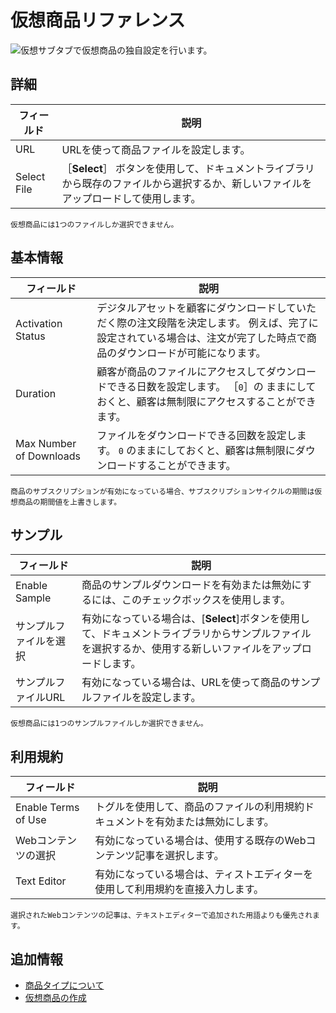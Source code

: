 # 仮想商品リファレンス

![仮想サブタブで仮想商品の独自設定を行います。](./virtual-product-reference/images/01.png)

## 詳細

| フィールド       | 説明                                                                     |
| ----------- | ---------------------------------------------------------------------- |
| URL         | URLを使って商品ファイルを設定します。                                                   |
| Select File | ［**Select**］ ボタンを使用して、ドキュメントライブラリから既存のファイルから選択するか、新しいファイルをアップロードして使用します。 |

```{note}
仮想商品には1つのファイルしか選択できません。
```

## 基本情報

| フィールド                   | 説明                                                                                   |
| ----------------------- | ------------------------------------------------------------------------------------ |
| Activation Status       | デジタルアセットを顧客にダウンロードしていただく際の注文段階を決定します。 例えば、完了に設定されている場合は、注文が完了した時点で商品のダウンロードが可能になります。 |
| Duration                | 顧客が商品のファイルにアクセスしてダウンロードできる日数を設定します。 ［`0`］の ままにしておくと、顧客は無制限にアクセスすることができます。            |
| Max Number of Downloads | ファイルをダウンロードできる回数を設定します。 `0` のままにしておくと、顧客は無制限にダウンロードすることができます。                        |

```{important}
商品のサブスクリプションが有効になっている場合、サブスクリプションサイクルの期間は仮想商品の期間値を上書きします。
```

## サンプル

| フィールド         | 説明                                                                                 |
| ------------- | ---------------------------------------------------------------------------------- |
| Enable Sample | 商品のサンプルダウンロードを有効または無効にするには、このチェックボックスを使用します。                                       |
| サンプルファイルを選択   | 有効になっている場合は、[**Select**]ボタンを使用して、ドキュメントライブラリからサンプルファイルを選択するか、使用する新しいファイルをアップロードします。 |
| サンプルファイルURL   | 有効になっている場合は、URLを使って商品のサンプルファイルを設定します。                                              |

```{note}
仮想商品には1つのサンプルファイルしか選択できません。
```

## 利用規約

| フィールド               | 説明                                       |
| ------------------- | ---------------------------------------- |
| Enable Terms of Use | トグルを使用して、商品のファイルの利用規約ドキュメントを有効または無効にします。 |
| Webコンテンツの選択         | 有効になっている場合は、使用する既存のWebコンテンツ記事を選択します。     |
| Text Editor         | 有効になっている場合は、ティストエディターを使用して利用規約を直接入力します。  |

```{note}
選択されたWebコンテンツの記事は、テキストエディターで追加された用語よりも優先されます。
```

## 追加情報

* [商品タイプについて](./introduction-to-product-types.md)
* [仮想商品の作成](./creating-a-virtual-product.md)
